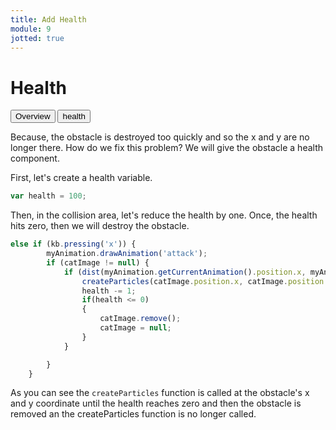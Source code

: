 ```yaml
---
title: Add Health
module: 9
jotted: true
---
```


# Health

<div class="tab">
  <button class="tablinks active" onclick="openTab(event, 'Overview')">Overview</button>
  <button class="tablinks" onclick="openTab(event, 'health1')">health</button>
</div>

<div id="Overview" class="tabcontent" style="display:block">
<div class="tabhtml" markdown="1">

Because, the obstacle is destroyed too quickly and so the x and y are no longer there. How do we fix this problem? We will give the obstacle a health component.

</div>
</div>

<div id="health1" class="tabcontent">
<div class="tabhtml" markdown="1">

First, let's create a health variable.

```js
var health = 100;
```

Then, in the collision area, let's reduce the health by one.  Once, the health hits zero, then we will destroy the obstacle.

```js
else if (kb.pressing('x')) {
        myAnimation.drawAnimation('attack');
        if (catImage != null) {
            if (dist(myAnimation.getCurrentAnimation().position.x, myAnimation.getCurrentAnimation().position.y, catImage.position.x, catImage.position.y) < 200) {
                createParticles(catImage.position.x, catImage.position.y);
                health -= 1;
                if(health <= 0)
                {
                    catImage.remove();
                    catImage = null;
                }    
            }

        }
    }
```

As you can see the `createParticles` function is called at the obstacle's x and y coordinate until the health reaches zero and then the obstacle is removed an the createParticles function is no longer called.

</div>
</div>
